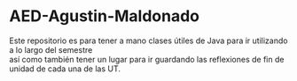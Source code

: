 # AED-Agustin-Maldonado

Este repositorio es para tener a mano clases útiles de Java para ir utilizando a lo largo del semestre  
así como también tener un lugar para ir guardando las reflexiones de fin de unidad de cada una de las UT.

